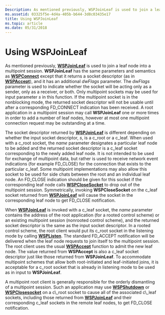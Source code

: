 ```yaml
---
Description: As mentioned previously, WSPJoinLeaf is used to join a leaf node into a multipoint session.
ms.assetid: 03325f5e-4d4a-405b-b644-3d8c03435e17
title: Using WSPJoinLeaf
ms.topic: article
ms.date: 05/31/2018
---
```


# Using WSPJoinLeaf

As mentioned previously, [**WSPJoinLeaf**](/windows/desktop/api/Ws2spi/nc-ws2spi-lpwspjoinleaf) is used to join a leaf node into a multipoint session. **WSPJoinLeaf** has the same parameters and semantics as [**WSPConnect**](https://msdn.microsoft.com/library/ms742272(v=VS.85).aspx) except that it returns a socket descriptor (as in [**WSPAccept**](/windows/desktop/api/Ws2spi/nc-ws2spi-lpwspaccept)), and it has an additional *dwFlags* parameter. The *dwFlags* parameter is used to indicate whether the socket will be acting only as a sender, only as a receiver, or both. Only multipoint sockets may be used for input parameter *s* in this function. If the multipoint socket is in the nonblocking mode, the returned socket descriptor will not be usable until after a corresponding FD\_CONNECT indication has been received. A root application in a multipoint session may call **WSPJoinLeaf** one or more times in order to add a number of leaf nodes, however at most one multipoint connection request may be outstanding at a time.

The socket descriptor returned by [**WSPJoinLeaf**](/windows/desktop/api/Ws2spi/nc-ws2spi-lpwspjoinleaf) is different depending on whether the input socket descriptor, *s*, is a c\_root or a c\_leaf. When used with a c\_root socket, the *name* parameter designates a particular leaf node to be added and the returned socket descriptor is a c\_leaf socket corresponding to the newly added leaf node. It is not intended to be used for exchange of multipoint data, but rather is used to receive network event indications (for example FD\_CLOSE) for the connection that exists to the particular c\_leaf. Some multipoint implementations may also allow this socket to be used for side chats between the root and an individual leaf node. An FD\_CLOSE indication should be given for this socket if the corresponding leaf node calls [**WSPCloseSocket**](https://msdn.microsoft.com/library/ms742271(v=VS.85).aspx) to drop out of the multipoint session. Symmetrically, invoking **WSPCloseSocket** on the c\_leaf socket returned from [**WSPJoinLeaf**](/windows/desktop/api/Ws2spi/nc-ws2spi-lpwspjoinleaf) will cause the socket in the corresponding leaf node to get FD\_CLOSE notification.

When [**WSPJoinLeaf**](/windows/desktop/api/Ws2spi/nc-ws2spi-lpwspjoinleaf) is invoked with a c\_leaf socket, the *name* parameter contains the address of the root application (for a rooted control scheme) or an existing multipoint session (nonrooted control scheme), and the returned socket descriptor is the same as the input socket descriptor. In a rooted control scheme, the root client would put its c\_root socket in the listening mode by calling [**WSPListen**](https://msdn.microsoft.com/library/ms742284(v=VS.85).aspx). The standard FD\_ACCEPT notification will be delivered when the leaf node requests to join itself to the multipoint session. The root client uses the usual [**WSPAccept**](/windows/desktop/api/Ws2spi/nc-ws2spi-lpwspaccept) function to admit the new leaf node. The value returned from **WSPAccept** is also a c\_leaf socket descriptor just like those returned from **WSPJoinLeaf**. To accommodate multipoint schemes that allow both root-initiated and leaf-initiated joins, it is acceptable for a c\_root socket that is already in listening mode to be used as in input to **WSPJoinLeaf**.

A multipoint root client is generally responsible for the orderly dismantling of a multipoint session. Such an application may use [**WSPShutdown**](https://msdn.microsoft.com/library/ms742294(v=VS.85).aspx) or [**WSPClosesocket**](https://msdn.microsoft.com/library/ms742271(v=VS.85).aspx) on a c\_root socket to cause all of the associated c\_leaf sockets, including those returned from [**WSPJoinLeaf**](/windows/desktop/api/Ws2spi/nc-ws2spi-lpwspjoinleaf) and their corresponding c\_leaf sockets in the remote leaf nodes, to get FD\_CLOSE notification.

 

 




